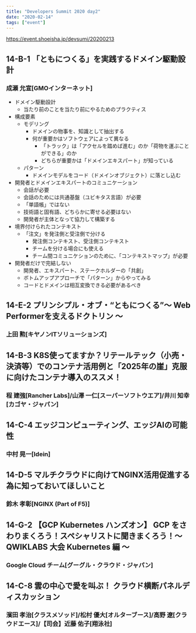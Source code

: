 ```yaml
---
title: "Developers Summit 2020 day2"
date: "2020-02-14"
tags: ["event"]
---
```


https://event.shoeisha.jp/devsumi/20200213

## 14-B-1 「ともにつくる」を実践するドメイン駆動設計
### 成瀬 允宣[GMOインターネット]
* ドメイン駆動設計
  - 当たり前のことを当たり前にやるためのプラクティス
* 構成要素
  - モデリング
    - ドメインの物事を、知識として抽出する
    - 何が重要かはソフトウェアによって異なる
      - 「トラック」は「アクセルを踏めば進む」のか「荷物を運ぶことができる」のか
      - どちらが重要かは「ドメインエキスパート」が知っている
  - パターン
    - ドメインモデルをコード（ドメインオブジェクト）に落とし込む
* 開発者とドメインエキスパートのコミュニケーション
  - 会話が必要
  - 会話のためには共通基盤（ユビキタス言語）が必要
  - 「単語帳」ではない
  - 技術語と固有語、どちらかに寄せる必要はない
  - 開発者が主体となって協力して構築する
* 境界付けられたコンテキスト
  - 「注文」を発注側と受注側で分ける
    - 発注側コンテキスト、受注側コンテキスト
    - チームを分ける場合にも使える
    - チーム間コミュニケションのために、「コンテキストマップ」が必要
* 開発者だけで完結しない
  - 開発者、エキスパート、ステークホルダーの「共創」
  - ボトムアップアプローチで「パターン」からやってみる
  - コードとドメインは相互変換できる必要があるべき

## 14-E-2 プリンシプル・オブ・“ともにつくる”～ Web Performerを支えるドクトリン ～
### 上田 勲[キヤノンITソリューションズ]


## 14-B-3 K8S使ってますか？リテールテック（小売・決済等）でのコンテナ活用例と「2025年の崖」克服に向けたコンテナ導入のススメ！
### 程 建強[Rancher Labs]/山澤 一仁[スーパーソフトウエア]/井川 知幸[カゴヤ・ジャパン]


## 14-C-4 エッジコンピューティング、エッジAIの可能性
### 中村 晃一[Idein]


## 14-D-5 マルチクラウドに向けてNGINX活用促進する為に知っておいてほしいこと
### 鈴木 孝彰[NGINX (Part of F5)]


## 14-G-2 【GCP Kubernetes ハンズオン】 GCP をさわりまくろう！スペシャリストに聞きまくろう！〜 QWIKLABS 大会 Kubernetes 編 〜
### Google Cloud チーム[グーグル・クラウド・ジャパン]


## 14-C-8 雲の中心で愛を叫ぶ！ クラウド横断パネルディスカッション
### 濱田 孝治[クラスメソッド]/松村 優大[オルターブース]/高野 遼[クラウドエース]/【司会】近藤 佑子[翔泳社]

